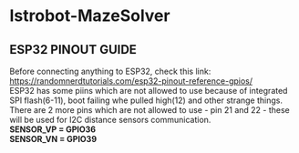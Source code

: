 # Istrobot-MazeSolver

## ESP32 PINOUT GUIDE
Before connecting anything to ESP32, check this link: https://randomnerdtutorials.com/esp32-pinout-reference-gpios/  
ESP32 has some piins which are not allowed to use because of integrated SPI flash(6-11), boot failing whe pulled high(12) and other strange things.
There are 2 more pins which are not allowed to use - pin 21 and 22 - these will be used for I2C distance sensors communication.  
**SENSOR_VP = GPIO36  
SENSOR_VN = GPIO39**  
